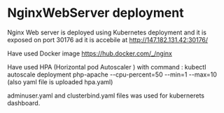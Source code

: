 # NginxWebServer deployment

Nginx Web server is deployed using Kubernetes deployment and it is exposed on port 30176 ad it is accebile at http://147.182.131.42:30176/

Have used Docker image https://hub.docker.com/_/nginx

Have used HPA (Horizontal pod Autoscaler ) with command :  kubectl autoscale deployment php-apache --cpu-percent=50 --min=1 --max=10 (also yaml file is uploaded hpa.yaml)

adminuser.yaml and clusterbind.yaml files was used for kubernerets dashboard.
